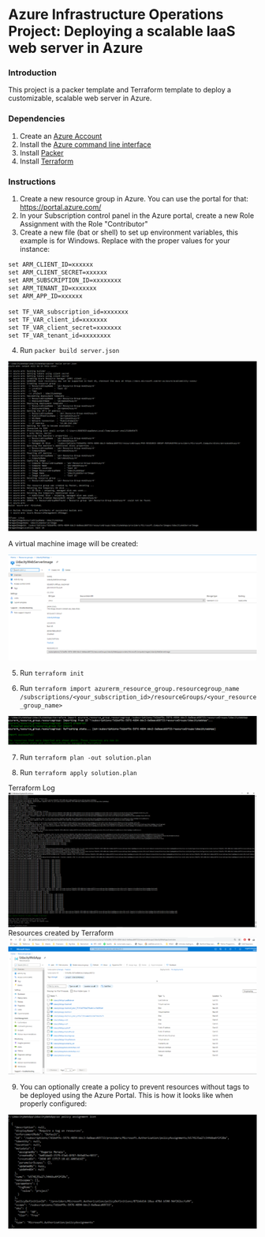 # Azure Infrastructure Operations Project: Deploying a scalable IaaS web server in Azure

### Introduction
This project is a packer template and Terraform template to deploy a customizable, scalable web server in Azure.

### Dependencies
1. Create an [Azure Account](https://portal.azure.com) 
2. Install the [Azure command line interface](https://docs.microsoft.com/en-us/cli/azure/install-azure-cli?view=azure-cli-latest)
3. Install [Packer](https://www.packer.io/downloads)
4. Install [Terraform](https://www.terraform.io/downloads.html)

### Instructions
1. Create a new resource group in Azure. You can use the portal for that: https://portal.azure.com/
2. In your Subscription control panel in the Azure portal, create a new Role Assignment with the Role "Contributor"
3. Create a new file (bat or shell) to set up environment variables, this example is for Windows. Replace with the proper values for your instance:

```
set ARM_CLIENT_ID=xxxxxx
set ARM_CLIENT_SECRET=xxxxxx
set ARM_SUBSCRIPTION_ID=xxxxxxxx
set ARM_TENANT_ID=xxxxxxx
set ARM_APP_ID=xxxxxx

set TF_VAR_subscription_id=xxxxxxx
set TF_VAR_client_id=xxxxxxx
set TF_VAR_client_secret=xxxxxxx
set TF_VAR_tenant_id=xxxxxxxx
```

4. Run `packer build server.json`
<img src="/Screenshots/Packer Execution.png">

A virtual machine image will be created:

<img src="/Screenshots/Packer Result (created VM Image).png">

5. Run `terraform init`

6. Run `terraform import azurerm_resource_group.resourcegroup_name /subscriptions/<your_subscription_id>/resourceGroups/<your_resource_group_name>`
<img src="/Screenshots/Terraform import.png">


7. Run `terraform plan -out solution.plan`

8. Run `terraform apply solution.plan`

Terraform Log<br />
<img src="/Screenshots/Terraform apply execution log.png">
Resources created by Terraform<br />
<img src="/Screenshots/Terraform apply execution result.png">

9. You can optionally create a policy to prevent resources without tags to be deployed using the Azure Portal. This is how it looks like when properly configured:

<img src="/Screenshots/Policy Assignment List.png">



